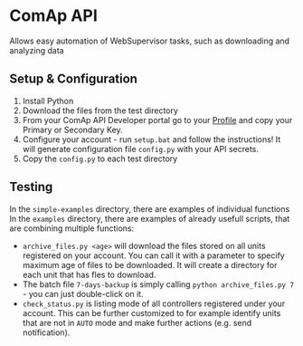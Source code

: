 # ComAp API
Allows easy automation of WebSupervisor tasks, such as downloading and analyzing data

## Setup & Configuration
1. Install Python
2. Download the files from the test directory
3. From your ComAp API Developer portal go to your [Profile](https://portal.websupervisor.net/developer) and copy your  Primary or Secondary Key. 
4. Configure your account - run ``setup.bat`` and follow the instructions! It will generate configuration file ``config.py`` with your API secrets.
5. Copy the ``config.py`` to each test directory

## Testing
In the ``simple-examples`` directory, there are examples of individual functions
In the ``examples`` directory, there are examples of already usefull scripts, that are combining multiple functions:
- ``archive_files.py <age>`` will download  the files stored on all units registered on your account. You can call it with a parameter to specify maximum age of files to be downloaded. It will create a directory for each unit that has fles to download.
- The batch file ``7-days-backup`` is simply calling ``python archive_files.py 7`` - you can just double-click on it.
- ``check_status.py`` is listing mode of all controllers registered under your account. This can be further customized to for example identify units that are not in ``AUTO`` mode and make further actions (e.g. send notification).

